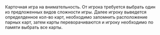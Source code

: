 Карточная игра на внимательность. От игрока требуется выбрать один из предложенных видов сложности игры. Далее игроку выведется определденное кол-во карт, необходимо запомнить расположение парных карт, затем карты переворачиваются и игроку необходимо по памяти выбрать все карты.

